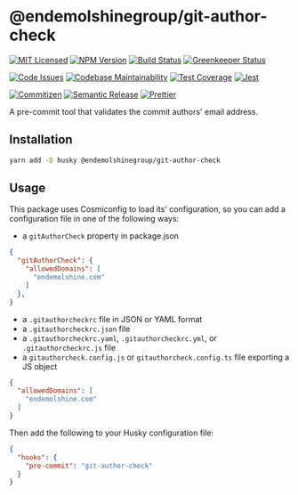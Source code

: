 # @endemolshinegroup/git-author-check

[![MIT Licensed][icon-license]][link-license]
[![NPM Version][icon-npm]][link-npm]
[![Build Status][icon-ci]][link-ci]
[![Greenkeeper Status][icon-greenkeeper]][link-greenkeeper]

[![Code Issues][icon-issues]][link-issues]
[![Codebase Maintainability][icon-maintainability]][link-maintainability]
[![Test Coverage][icon-coverage]][link-coverage]
[![Jest][icon-jest]][link-jest]

[![Commitizen][icon-commitizen]][link-commitizen]
[![Semantic Release][icon-semantic-release]][link-semantic-release]
[![Prettier][icon-prettier]][link-prettier]

A pre-commit tool that validates the commit authors' email address.

## Installation

```bash
yarn add -D husky @endemolshinegroup/git-author-check
```

## Usage

This package uses Cosmiconfig to load its' configuration, so you can add a
configuration file in one of the following ways:

- a `gitAuthorCheck` property in package.json

```json
{
  "gitAuthorCheck": {
    "allowedDomains": [
      "endemolshine.com"
    ]
  },
}
```

- a `.gitauthorcheckrc` file in JSON or YAML format
- a `.gitauthorcheckrc.json` file
- a `.gitauthorcheckrc.yaml`, `.gitauthorcheckrc.yml`, or `.gitauthorcheckrc.js` file
- a `gitauthorcheck.config.js` or `gitauthorcheck.config.ts` file exporting a JS object

```json
{
  "allowedDomains": [
    "endemolshine.com"
  ]
}
```

Then add the following to your Husky configuration file:

```json
{
  "hooks": {
    "pre-commit": "git-author-check"
  }
}
```

[icon-license]: https://img.shields.io/github/license/EndemolShineGroup/git-author-check.svg?longCache=true&style=flat-square
[link-license]: LICENSE
[icon-npm]: https://img.shields.io/npm/v/@endemolshinegroup/git-author-check.svg?longCache=true&style=flat-square
[link-npm]: https://www.npmjs.com/package/@endemolshinegroup/git-author-check
[icon-ci]: https://img.shields.io/travis/com/EndemolShineGroup/git-author-check.svg?longCache=true&style=flat-square
[link-ci]: https://travis-ci.com/EndemolShineGroup/git-author-check
[icon-greenkeeper]: https://img.shields.io/badge/greenkeeper-enabled-brightgreen.svg?longCache=true&style=flat-square
[link-greenkeeper]: https://greenkeeper.io/

[icon-issues]: https://img.shields.io/codeclimate/issues/EndemolShineGroup/git-author-check.svg?longCache=true&style=flat-square
[link-issues]: https://codeclimate.com/github/EndemolShineGroup/git-author-check/issues
[icon-maintainability]: https://img.shields.io/codeclimate/maintainability/EndemolShineGroup/git-author-check.svg?longCache=true&style=flat-square
[link-maintainability]: https://codeclimate.com/github/EndemolShineGroup/git-author-check
[icon-coverage]: https://img.shields.io/codecov/c/github/EndemolShineGroup/git-author-check/develop.svg?longCache=true&style=flat-square
[link-coverage]: https://codecov.io/gh/EndemolShineGroup/git-author-check

[icon-jest]: https://img.shields.io/badge/tested_with-jest-99424f.svg?longCache=true&style=flat-square
[link-jest]: https://jestjs.io/

[icon-commitizen]: https://img.shields.io/badge/commitizen-friendly-brightgreen.svg?longCache=true&style=flat-square
[link-commitizen]: http://commitizen.github.io/cz-cli/
[icon-semantic-release]: https://img.shields.io/badge/%20%20%F0%9F%93%A6%F0%9F%9A%80-semantic--release-e10079.svg?longCache=true&style=flat-square
[link-semantic-release]: https://semantic-release.gitbooks.io/semantic-release/
[icon-prettier]: https://img.shields.io/badge/code_style-prettier-ff69b4.svg?longCache=true&style=flat-square
[link-prettier]: https://prettier.io/

